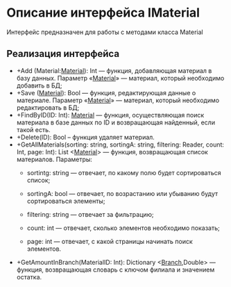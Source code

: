 # Описание интерфейса IMaterial
Интерфейс предназначен для работы с методами класса Material

## Реализация интерфейса
* +Add (Material:[Material](https://github.com/To4ilko1/TatooParlor/blob/master/docs/Material.md "объект класса Material")): Int — функция, добавляющая материал в базу данных. Параметр «[Material](https://github.com/To4ilko1/TatooParlor/blob/master/docs/Material.md "объект класса Material")» — материал, 
который необходимо добавить в БД;
* +Save ([Material](https://github.com/To4ilko1/TatooParlor/blob/master/docs/Material.md "объект класса Material")): Bool — функция, редактирующая данные о материале. Параметр «[Material](https://github.com/To4ilko1/TatooParlor/blob/master/docs/Material.md "объект класса Material")» — 
материал, который необходимо редактировать в БД;
* +FindByID(ID: Int): [Material](https://github.com/To4ilko1/TatooParlor/blob/master/docs/Material.md "объект класса Material")  — функция, осуществляющая поиск материала в базе данных по ID и возвращающая найденный, если такой есть. 
* +Delete(ID): Bool – функция удаляет материал.
* +GetAllMaterials(sorting: string, sortingA: string, filtering: Reader, count: Int, page: Int): List <[Material](https://github.com/To4ilko1/TatooParlor/blob/master/docs/Material.md "объект класса Material")> — функция, возвращающая список материалов. 
Параметры: 
	* sortintg: string — отвечает, по какому полю будет сортироваться список;
  
	* sortingA: bool — отвечает, по возрастанию или убыванию будут сортироваться элементы;
  
	* filtering: string — отвечает за фильтрацию;
  
	* count: int — отвечает, сколько элементов необходимо показать;
  
	* page: int — отвечает, с какой страницы начинать поиск элементов.
* +GetAmountInBranch(MaterialID: Int): Dictionary <[Branch](https://github.com/To4ilko1/TatooParlor/blob/master/docs/Branch.md "объект класса Branch"),Double> — функция, возвращающая словарь с ключом филиала и значением остатка.